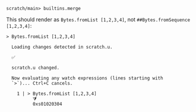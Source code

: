 ``` ucm :hide
scratch/main> builtins.merge
```

This should render as `Bytes.fromList [1,2,3,4]`, not `##Bytes.fromSequence [1,2,3,4]`:

``` unison
> Bytes.fromList [1,2,3,4]
```

``` ucm :added-by-ucm
  Loading changes detected in scratch.u.

  ✅
  
  scratch.u changed.
  
  Now evaluating any watch expressions (lines starting with
  `>`)... Ctrl+C cancels.

    1 | > Bytes.fromList [1,2,3,4]
          ⧩
          0xs01020304

```
